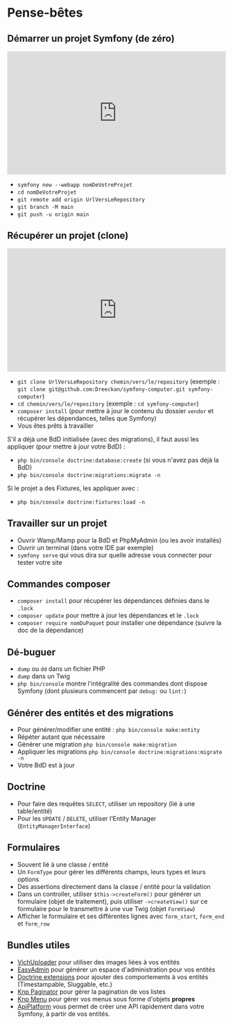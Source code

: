 # Pense-bêtes

## Démarrer un projet Symfony (de zéro)

<div style="position: relative; padding-bottom: 56.25%; height: 0;"><iframe src="https://www.loom.com/embed/6f2ef2737c6c42ebb5bdc837e34c8214" frameborder="0" webkitallowfullscreen mozallowfullscreen allowfullscreen style="position: absolute; top: 0; left: 0; width: 100%; height: 100%;"></iframe></div>

- `symfony new --webapp nomDeVotreProjet`
- `cd nomDeVotreProjet`
- `git remote add origin UrlVersLeRepository`
- `git branch -M main`
- `git push -u origin main`

## Récupérer un projet (clone)

<div style="position: relative; padding-bottom: 56.25%; height: 0;"><iframe src="https://www.loom.com/embed/39f3f96a690f401cb77610c2c0b58739" frameborder="0" webkitallowfullscreen mozallowfullscreen allowfullscreen style="position: absolute; top: 0; left: 0; width: 100%; height: 100%;"></iframe></div>

- `git clone UrlVersLeRepository chemin/vers/le/repository` (exemple : `git clone git@github.com:Dreeckan/symfony-computer.git symfony-computer`)
- `cd chemin/vers/le/repository` (exemple : `cd symfony-computer`)
- `composer install` (pour mettre à jour le contenu du dossier `vendor` et récupérer les dépendances, telles que Symfony)
- Vous êtes prêts à travailler

S'il a déjà une BdD initialisée (avec des migrations), il faut aussi les appliquer (pour mettre à jour votre BdD) :
- `php bin/console doctrine:database:create` (si vous n'avez pas déjà la BdD)
- `php bin/console doctrine:migrations:migrate -n`

Si le projet a des Fixtures, les appliquer avec :
- `php bin/console doctrine:fixtures:load -n`

## Travailler sur un projet

- Ouvrir Wamp/Mamp pour la BdD et PhpMyAdmin (ou les avoir installés)
- Ouvrir un terminal (dans votre IDE par exemple)
- `symfony serve` qui vous dira sur quelle adresse vous connecter pour tester votre site

## Commandes composer

- `composer install` pour récupérer les dépendances définies dans le `.lock`
- `composer update` pour mettre à jour les dépendances et le `.lock`
- `composer require nomDuPaquet` pour installer une dépendance (suivre la doc de la dépendance)

## Dé-buguer

- `dump` ou `dd` dans un fichier PHP
- `dump` dans un Twig
- `php bin/console` montre l'intégralité des commandes dont dispose Symfony (dont plusieurs commencent par `debug:` ou `lint:`)

## Générer des entités et des migrations

- Pour générer/modifier une entité : `php bin/console make:entity`
- Répéter autant que nécessaire
- Générer une migration `php bin/console make:migration`
- Appliquer les migrations `php bin/console doctrine:migrations:migrate -n`
- Votre BdD est à jour

## Doctrine

- Pour faire des requêtes `SELECT`, utiliser un repository (lié à une table/entité)
- Pour les `UPDATE` / `DELETE`, utiliser l'Entity Manager (`EntityManagerInterface`)

## Formulaires

- Souvent lié à une classe / entité
- Un `FormType` pour gérer les différents champs, leurs types et leurs options
- Des assertions directement dans la classe / entité pour la validation
- Dans un controller, utiliser `$this->createForm()` pour générer un formulaire (objet de traitement), puis utiliser `->createView()` sur ce formulaire pour le transmettre à une vue Twig (objet `FormView`)
- Afficher le formulaire et ses différentes lignes avec `form_start`, `form_end` et `form_row`

## Bundles utiles

- [VichUploader](https://github.com/dustin10/VichUploaderBundle/blob/master/docs/index.md) pour utiliser des images liées à vos entités
- [EasyAdmin](https://symfony.com/doc/current/bundles/EasyAdminBundle/index.html) pour générer un espace d'administration pour vos entités
- [Doctrine extensions](https://symfony.com/doc/current/bundles/StofDoctrineExtensionsBundle/index.html) pour ajouter des comportements à vos entités (Timestampable, Sluggable, etc.)
- [Knp Paginator](https://github.com/KnpLabs/KnpPaginatorBundle) pour gérer la pagination de vos listes
- [Knp Menu](https://github.com/KnpLabs/KnpMenuBundle/) pour gérer vos menus sous forme d'objets **propres**
- [ApiPlatform](https://api-platform.com/docs/distribution/#using-symfony-and-composer) vous permet de créer une API rapidement dans votre Symfony, à partir de vos entités.